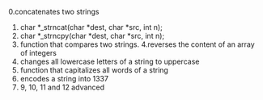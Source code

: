 0.concatenates two strings
1. char *_strncat(char *dest, char *src, int n);
2. char *_strncpy(char *dest, char *src, int n);
3. function that compares two strings.
4.reverses the content of an array of integers
5. changes all lowercase letters of a string to uppercase
6. function that capitalizes all words of a string
7. encodes a string into 1337
8. 9, 10, 11 and 12 advanced
